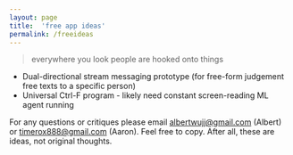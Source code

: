 ```yaml
---
layout: page
title:  'free app ideas'
permalink: /freeideas
---
```


> everywhere you look people are hooked onto things

- Dual-directional stream messaging prototype (for free-form judgement free texts to a specific person)
- Universal Ctrl-F program - likely need constant screen-reading ML agent running

For any questions or critiques please email <albertwujj@gmail.com> (Albert) or <timerox888@gmail.com> (Aaron). Feel free to copy. After all, these are ideas, not original thoughts.
